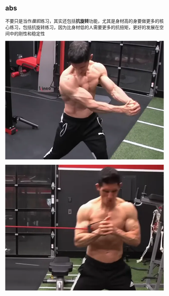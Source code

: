 ## abs

不要只是当作*腹肌*练习，其实还包括**抗旋转**功能，尤其是身材高的身要做更多的核心练习，包括抗旋转练习，因为比身材低的人需要更多的抗扭矩，更好的发展在空间中的刚性和稳定性

![image-20250826081421160](../../images/image-20250826081421160.webp)

![image-20250826081355057](../../images/image-20250826081355057.webp)
